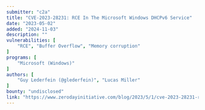 ```yaml
---
submitter: "c2a"
title: "CVE-2023-28231: RCE In The Microsoft Windows DHCPv6 Service"
date: "2023-05-02"
added: "2024-11-03"
description: ""
vulnerabilities: [
    "RCE", "Buffer Overflow", "Memory corruption"
]
programs: [
    "Microsoft (Windows)"
]
authors: [
    "Guy Lederfein (@glederfein)", "Lucas Miller"
]
bounty: "undisclosed"
link: "https://www.zerodayinitiative.com/blog/2023/5/1/cve-2023-28231-rce-in-the-microsoft-windows-dhcpv6-service"
---
```





